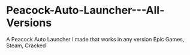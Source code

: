 # Peacock-Auto-Launcher---All-Versions
A Peacock Auto Launcher i made that works in any version  Epic Games, Steam, Cracked
